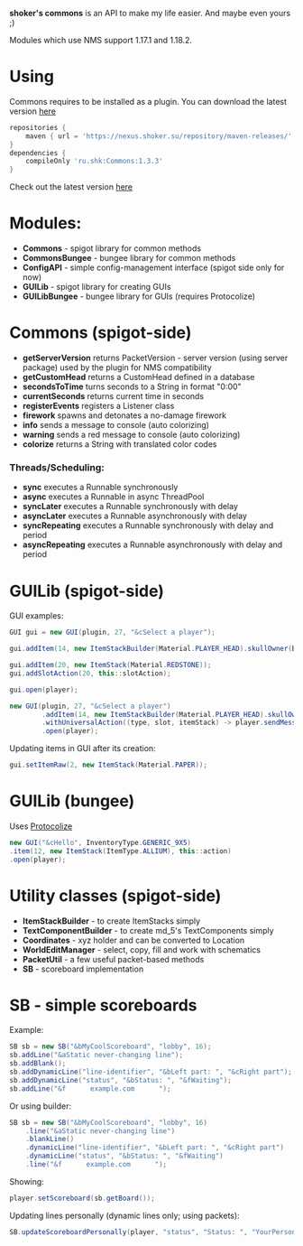**shoker's commons** is an API to make my life easier. And maybe even yours ;)

Modules which use NMS support 1.17.1 and 1.18.2.

# Using

Commons requires to be installed as a plugin. You can download the latest version [here](https://nexus.shoker.su/service/rest/v1/search/assets/download?sort=version&group=ru.shk&q=Commons&repository=maven-releases)

```groovy
repositories {
    maven { url = 'https://nexus.shoker.su/repository/maven-releases/' }
}
dependencies {
    compileOnly 'ru.shk:Commons:1.3.3'
}
```
Check out the latest version [here](https://nexus.shoker.su/#browse/browse:maven-releases:ru%2Fshk%2FCommons)

# Modules:

- **Commons** - spigot library for common methods
- **CommonsBungee** - bungee library for common methods
- **ConfigAPI** - simple config-management interface (spigot side only for now)
- **GUILib** - spigot library for creating GUIs
- **GUILibBungee** - bungee library for GUIs (requires Protocolize)

# Commons (spigot-side)


- **getServerVersion** returns PacketVersion - server version (using server package) used by the plugin for NMS compatibility
- **getCustomHead** returns a CustomHead defined in a database
- **secondsToTime** turns seconds to a String in format "0:00"
- **currentSeconds** returns current time in seconds
- **registerEvents** registers a Listener class
- **firework** spawns and detonates a no-damage firework
- **info** sends a message to console (auto colorizing)
- **warning** sends a red message to console (auto colorizing)
- **colorize** returns a String with translated color codes

### Threads/Scheduling:


- **sync** executes a Runnable synchronously
- **async** executes a Runnable in async ThreadPool
- **syncLater** executes a Runnable synchronously with delay
- **asyncLater** executes a Runnable asynchronously with delay
- **syncRepeating** executes a Runnable synchronously with delay and period
- **asyncRepeating** executes a Runnable asynchronously with delay and period

# GUILib (spigot-side)


GUI examples:
```java
GUI gui = new GUI(plugin, 27, "&cSelect a player");

gui.addItem(14, new ItemStackBuilder(Material.PLAYER_HEAD).skullOwner(Bukkit.getOfflinePlayer("shoker137")), this::clicked);

gui.addItem(20, new ItemStack(Material.REDSTONE));
gui.addSlotAction(20, this::slotAction);

gui.open(player);
```

```java
new GUI(plugin, 27, "&cSelect a player")
        .addItem(14, new ItemStackBuilder(Material.PLAYER_HEAD).skullOwner(Bukkit.getOfflinePlayer("shoker137")))
        .withUniversalAction((type, slot, itemStack) -> player.sendMessage("You clicked at "+slot));
        .open(player);
```

Updating items in GUI after its creation:
```java
gui.setItemRaw(2, new ItemStack(Material.PAPER));
```

# GUILib (bungee)


Uses [Protocolize](https://github.com/Exceptionflug/protocolize)
```java
new GUI("&cHello", InventoryType.GENERIC_9X5)
.item(12, new ItemStack(ItemType.ALLIUM), this::action)
.open(player);
```

# Utility classes (spigot-side)


- **ItemStackBuilder** - to create ItemStacks simply
- **TextComponentBuilder** - to create md_5's TextComponents simply
- **Coordinates** - xyz holder and can be converted to Location
- **WorldEditManager** - select, copy, fill and work with schematics
- **PacketUtil** - a few useful packet-based methods
- **SB** - scoreboard implementation

# SB - simple scoreboards


Example:

```java
SB sb = new SB("&bMyCoolScoreboard", "lobby", 16);
sb.addLine("&aStatic never-changing line");
sb.addBlank();
sb.addDynamicLine("line-identifier", "&bLeft part: ", "&cRight part");
sb.addDynamicLine("status", "&bStatus: ", "&fWaiting");
sb.addLine("&f      example.com      ");
```
Or using builder:
```java
SB sb = new SB("&bMyCoolScoreboard", "lobby", 16)
    .line("&aStatic never-changing line")
    .blankLine()
    .dynamicLine("line-identifier", "&bLeft part: ", "&cRight part")
    .dynamicLine("status", "&bStatus: ", "&fWaiting")
    .line("&f      example.com      ");
```
Showing:
```java
player.setScoreboard(sb.getBoard());
```
Updating lines personally (dynamic lines only; using packets):
```java
SB.updateScoreboardPersonally(player, "status", "Status: ", "YourPersonalStatus");
```